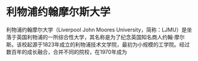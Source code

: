 # 利物浦约翰摩尔斯大学

利物浦约翰摩尔大学（Liverpool John Moores University，简称：LJMU）是坐落于英国利物浦的一所综合性大学，其名称是为了纪念英国知名商人约翰·摩尔斯。该校起源于1823年成立的利物浦技术文学院，最初为小规模的工学院。经过数百年的成长融合，合并不同的院校，在1970年成为